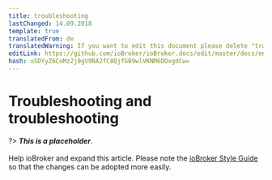 ```yaml
---
title: troubleshooting
lastChanged: 14.09.2018
template: true
translatedFrom: de
translatedWarning: If you want to edit this document please delete "translatedFrom" field, elsewise this document will be translated automatically again
editLink: https://github.com/ioBroker/ioBroker.docs/edit/master/docs/en/trouble/search.md
hash: uSDYyZ6CoMz2j0gV9RA2fC8QjfGB9wlVKNM6DOvgdCw=
---
```

# Troubleshooting and troubleshooting
?> ***This is a placeholder***.<br><br> Help ioBroker and expand this article. Please note the [ioBroker Style Guide](https://www.iobroker.net/#de/documentation/community/styleguidedoc.md) so that the changes can be adopted more easily.